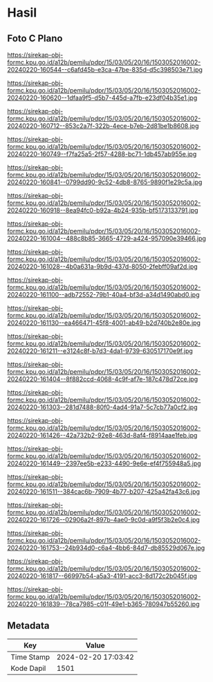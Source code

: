 # Hasil

## Foto C Plano

https://sirekap-obj-formc.kpu.go.id/a12b/pemilu/pdpr/15/03/05/20/16/1503052016002-20240220-160544--c6afd45b-e3ca-47be-835d-d5c398503e71.jpg

https://sirekap-obj-formc.kpu.go.id/a12b/pemilu/pdpr/15/03/05/20/16/1503052016002-20240220-160620--1dfaa9f5-d5b7-445d-a7fb-e23df04b35e1.jpg

https://sirekap-obj-formc.kpu.go.id/a12b/pemilu/pdpr/15/03/05/20/16/1503052016002-20240220-160712--853c2a7f-322b-4ece-b7eb-2d81be1b8608.jpg

https://sirekap-obj-formc.kpu.go.id/a12b/pemilu/pdpr/15/03/05/20/16/1503052016002-20240220-160749--f7fa25a5-2f57-4288-bc71-1db457ab955e.jpg

https://sirekap-obj-formc.kpu.go.id/a12b/pemilu/pdpr/15/03/05/20/16/1503052016002-20240220-160841--0799dd90-9c52-4db8-8765-9890f1e29c5a.jpg

https://sirekap-obj-formc.kpu.go.id/a12b/pemilu/pdpr/15/03/05/20/16/1503052016002-20240220-160918--8ea94fc0-b92a-4b24-935b-bf5173133791.jpg

https://sirekap-obj-formc.kpu.go.id/a12b/pemilu/pdpr/15/03/05/20/16/1503052016002-20240220-161004--488c8b85-3665-4729-a424-957090e39466.jpg

https://sirekap-obj-formc.kpu.go.id/a12b/pemilu/pdpr/15/03/05/20/16/1503052016002-20240220-161028--4b0a631a-9b9d-437d-8050-2febff09af2d.jpg

https://sirekap-obj-formc.kpu.go.id/a12b/pemilu/pdpr/15/03/05/20/16/1503052016002-20240220-161100--adb72552-79b1-40a4-bf3d-a34d1490abd0.jpg

https://sirekap-obj-formc.kpu.go.id/a12b/pemilu/pdpr/15/03/05/20/16/1503052016002-20240220-161130--ea466471-45f8-4001-ab49-b2d740b2e80e.jpg

https://sirekap-obj-formc.kpu.go.id/a12b/pemilu/pdpr/15/03/05/20/16/1503052016002-20240220-161211--e3124c8f-b7d3-4da1-9739-630517170e9f.jpg

https://sirekap-obj-formc.kpu.go.id/a12b/pemilu/pdpr/15/03/05/20/16/1503052016002-20240220-161404--8f882ccd-4068-4c9f-af7e-187c478d72ce.jpg

https://sirekap-obj-formc.kpu.go.id/a12b/pemilu/pdpr/15/03/05/20/16/1503052016002-20240220-161303--281d7488-80f0-4ad4-91a7-5c7cb77a0cf2.jpg

https://sirekap-obj-formc.kpu.go.id/a12b/pemilu/pdpr/15/03/05/20/16/1503052016002-20240220-161426--42a732b2-92e8-463d-8af4-f8914aae1feb.jpg

https://sirekap-obj-formc.kpu.go.id/a12b/pemilu/pdpr/15/03/05/20/16/1503052016002-20240220-161449--2397ee5b-e233-4490-9e6e-ef4f755948a5.jpg

https://sirekap-obj-formc.kpu.go.id/a12b/pemilu/pdpr/15/03/05/20/16/1503052016002-20240220-161511--384cac6b-7909-4b77-b207-425a42fa43c6.jpg

https://sirekap-obj-formc.kpu.go.id/a12b/pemilu/pdpr/15/03/05/20/16/1503052016002-20240220-161726--02906a2f-897b-4ae0-9c0d-a9f5f3b2e0c4.jpg

https://sirekap-obj-formc.kpu.go.id/a12b/pemilu/pdpr/15/03/05/20/16/1503052016002-20240220-161753--24b934d0-c6a4-4bb6-84d7-db85529d067e.jpg

https://sirekap-obj-formc.kpu.go.id/a12b/pemilu/pdpr/15/03/05/20/16/1503052016002-20240220-161817--66997b54-a5a3-4191-acc3-8d172c2b045f.jpg

https://sirekap-obj-formc.kpu.go.id/a12b/pemilu/pdpr/15/03/05/20/16/1503052016002-20240220-161839--78ca7985-c01f-49e1-b365-780947b55260.jpg


## Metadata

| Key        | Value               |
| ---------- | ------------------- |
| Time Stamp | 2024-02-20 17:03:42 |
| Kode Dapil | 1501                |



